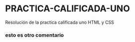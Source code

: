 # PRACTICA-CALIFICADA-UNO
Resolución de la practica calificada uno HTML  y CSS

### esto es otro comentario